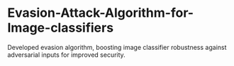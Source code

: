 # Evasion-Attack-Algorithm-for-Image-classifiers
Developed evasion algorithm, boosting image classifier robustness against adversarial inputs for improved security.
